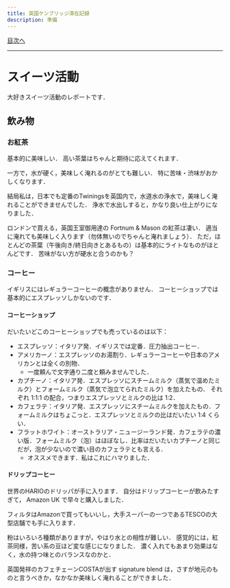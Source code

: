 ```yaml
---
title: 英国ケンブリッジ滞在記録
description: 準備
---
```


[目次へ](./index)

---

# スイーツ活動

大好きスイーツ活動のレポートです．

## 飲み物

### お紅茶

基本的に美味しい．
高い茶葉はちゃんと期待に応えてくれます．

一方で，水が硬く，美味しく淹れるのがとても難しい．
特に苦味・渋味がおかしくなります．

結局私は，日本でも定番のTwiningsを英国内で，水道水の浄水で，美味しく淹れることができませんでした．
浄水で水出しすると，かなり良い仕上がりになりました．

ロンドンで買える，英国王室御用達の Fortnum & Mason の紅茶は凄い．
適当に淹れても美味しく入ります（勿体無いのでちゃんと淹れましょう）．
ただ，ほとんどの茶葉（午後向き/終日向きとあるもの）は基本的にライトなものがほとんどです．
苦味がない方が硬水と合うのかも？

### コーヒー

イギリスにはレギュラーコーヒーの概念がありません．
コーヒーショップでは基本的にエスプレッソしかないのです．

#### コーヒーショップ

だいたいどこのコーヒーショップでも売っているのは以下：

- エスプレッソ：イタリア発．イギリスでは定番．圧力抽出コーヒー．
- アメリカーノ：エスプレッソのお湯割り．レギュラーコーヒーや日本のアメリカンとは全くの別物．
  - 一度頼んで文字通り二度と頼みませんでした．
- カプチーノ：イタリア発．エスプレッソにスチームミルク（蒸気で温めたミルク）とフォームミルク（蒸気で泡立てられたミルク）を加えたもの． それぞれ 1:1:1 の配合，つまりエスプレッソとミルクの比は 1:2．
- カフェラテ：イタリア発．エスプレッソにスチームミルクを加えたもの．フォームミルクはちょこっと．エスプレッソとミルクの比はだいたい 1:4 くらい．
- フラットホワイト：オーストラリア・ニュージーランド発．カフェラテの濃い版．フォームミルク（泡）はほぼなし．比率はだいたいカプチーノと同じだが，泡が少ないので濃い目のカフェラテとも言える．
  - オススメできます．私はこれにハマりました．

#### ドリップコーヒー

世界のHARIOのドリッパが手に入ります．
自分はドリップコーヒーが飲みたすぎて， Amazon UK で早々と購入しました．

フィルタはAmazonで買ってもいいし，大手スーパーの一つであるTESCOの大型店舗でも手に入ります．

粉はいろいろ種類がありますが，やはり水との相性が難しい．
感覚的には，紅茶同様，苦い系の豆ほど変な感じになりました．
濃く入れてもあまり効果はなく，水の持つ味とのバランスなのかと．

英国発祥のカフェチェーンCOSTAが出す signature blend は，さすが地元のものと言うべきか，なかなか美味しく淹れることができました．


